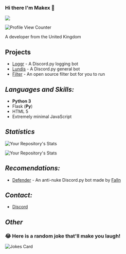 ### Hi there I'm Makex 👋

![]( https://discord.c99.nl/widget/theme-4/565180561744723968.png)

![Profile View Counter](https://komarev.com/ghpvc/?username=ZincZn)

A developer from the United Kingdom

## **Projects**

- [Loggr](https://discord.com/oauth2/authorize?client_id=845325893488476180&permissions=8&scope=bot)  - A Discord.py logging bot
- [Lundis](https://github.com/ZincZn/Lundis) - A Discord.py general bot
- [Filter](https://github.com/makex-1/filter-bot) - An open source filter bot for you to run

## **_Languages and Skills:_**

- **Python 3**
- Flask (**Py**)
- HTML 5
- Extremely minimal JavaScript

## **_Statistics_**

![Your Repository's Stats](https://github-readme-stats.vercel.app/api?username=ZincZn&show_icons=true)

![Your Repository's Stats](https://github-readme-stats.vercel.app/api/top-langs/?username=ZincZn&theme=blue-green)

## **_Recomendations:_**

* [Defender](https://defenderbot.xyz) - An anti-nuke Discord.py bot made by [Falln](https://github.com/fallnx/)

## **_Contact:_**

- [Discord](https://discordapp.com/users/565180561744723968)

## **_Other_**

### 😂 Here is a random joke that'll make you laugh!
![Jokes Card](https://readme-jokes.vercel.app/api)
